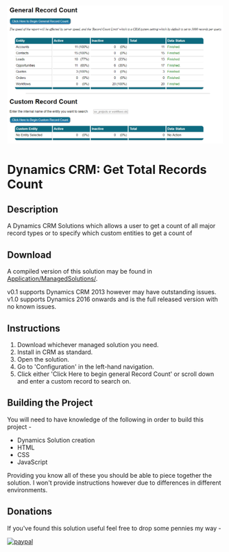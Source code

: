 ![Image of Program](recordCount.PNG?raw=true "Image of Software")

# Dynamics CRM: Get Total Records Count

## Description
A Dynamics CRM Solutions which allows a user to get a count of all major record types or to specify which custom entities to get a count of

## Download
A compiled version of this solution may be found in [Application/ManagedSolutions/](https://github.com/ShaunWilkinson/getTotalRecordsCount/tree/master/Application).

v0.1 supports Dynamics CRM 2013 however may have outstanding issues.
v1.0 supports Dynamics 2016 onwards and is the full released version with no known issues.

## Instructions
1. Download whichever managed solution you need.
2. Install in CRM as standard.
3. Open the solution.
4. Go to 'Configuration' in the left-hand navigation.
5. Click either 'Click Here to begin general Record Count' or scroll down and enter a custom record to search on.


## Building the Project
You will need to have knowledge of the following in order to build this project -

* Dynamics Solution creation
* HTML
* CSS
* JavaScript

Providing you know all of these you should be able to piece together the solution. I won't provide instructions however due to differences in different environments.

## Donations
If you've found this solution useful feel free to drop some pennies my way -

[![paypal](https://www.paypalobjects.com/en_US/i/btn/btn_donateCC_LG.gif)](paypal.me/ShaunWilkinson95)

